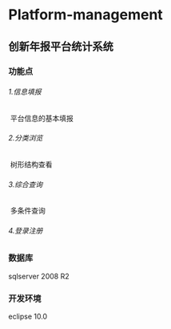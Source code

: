 # Platform-management

## 创新年报平台统计系统

### 功能点

 

######   1.信息填报   

​        平台信息的基本填报

###### 2.分类浏览

​      树形结构查看

######  3.综合查询

​      多条件查询

###### 4.登录注册

### 数据库

  sqlserver 2008 R2

### 开发环境

  eclipse 10.0
